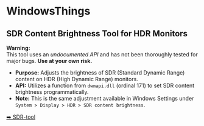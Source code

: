 # WindowsThings

## SDR Content Brightness Tool for HDR Monitors

**Warning:**  
This tool uses an _undocumented API_ and has not been thoroughly tested for major bugs. **Use at your own risk.**

- **Purpose:** Adjusts the brightness of SDR (Standard Dynamic Range) content on HDR (High Dynamic Range) monitors.
- **API:** Utilizes a function from `dwmapi.dll` (ordinal 171) to set SDR content brightness programmatically.
- **Note:** This is the same adjustment available in Windows Settings under `System > Display > HDR > SDR content brightness`.

[➡️ SDR-tool](<./SDR content brightness tool>)
